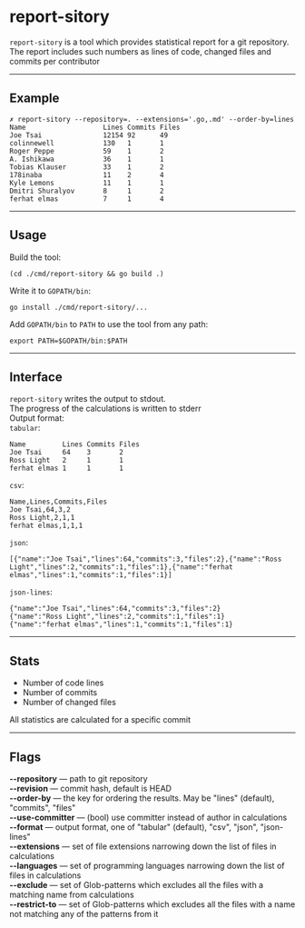 # report-sitory
`report-sitory` is a tool which provides statistical report for a git repository.  
The report includes such numbers as lines of code, changed files and commits per contributor  

---
## Example
```
✗ report-sitory --repository=. --extensions='.go,.md' --order-by=lines
Name                   Lines Commits Files
Joe Tsai               12154 92      49
colinnewell            130   1       1
Roger Peppe            59    1       2
A. Ishikawa            36    1       1
Tobias Klauser         33    1       2
178inaba               11    2       4
Kyle Lemons            11    1       1
Dmitri Shuralyov       8     1       2
ferhat elmas           7     1       4
```

---
## Usage

Build the tool:
```
(cd ./cmd/report-sitory && go build .)
```
Write it to `GOPATH/bin`:
```
go install ./cmd/report-sitory/...
```

Add `GOPATH/bin` to `PATH` to use the tool from any path:
```
export PATH=$GOPATH/bin:$PATH
```

---
## Interface  
`report-sitory` writes the output to stdout.  
The progress of the calculations is written to stderr  
Output format:  
`tabular`:
```
Name         Lines Commits Files
Joe Tsai     64    3       2
Ross Light   2     1       1
ferhat elmas 1     1       1
```

`csv`:
```
Name,Lines,Commits,Files
Joe Tsai,64,3,2
Ross Light,2,1,1
ferhat elmas,1,1,1
```

`json`:
```
[{"name":"Joe Tsai","lines":64,"commits":3,"files":2},{"name":"Ross Light","lines":2,"commits":1,"files":1},{"name":"ferhat elmas","lines":1,"commits":1,"files":1}]
```

`json-lines`:
```
{"name":"Joe Tsai","lines":64,"commits":3,"files":2}
{"name":"Ross Light","lines":2,"commits":1,"files":1}
{"name":"ferhat elmas","lines":1,"commits":1,"files":1}
```

---
## Stats

* Number of code lines
* Number of commits
* Number of changed files

All statistics are calculated for a specific commit  

---
## Flags

**--repository** — path to git repository  
**--revision** — commit hash, default is HEAD  
**--order-by** — the key for ordering the results. May be "lines" (default), "commits", "files"  
**--use-committer** — (bool) use committer instead of author in calculations  
**--format** — output format, one of "tabular" (default), "csv", "json", "json-lines"  
**--extensions** — set of file extensions narrowing down the list of files in calculations  
**--languages** — set of programming languages narrowing down the list of files in calculations  
**--exclude** — set of Glob-patterns which excludes all the files with a matching name from calculations  
**--restrict-to** — set of Glob-patterns which excludes all the files with a name not matching any of the patterns from it  